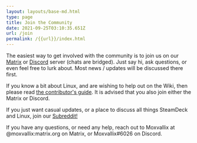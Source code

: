 ```yaml
---
layout: layouts/base-md.html
type: page
title: Join the Community
date: 2021-09-25T03:10:35.651Z
url: /join
permalink: /{{url}}/index.html
---
```

The easiest way to get involved with the community is to join us on our [Matrix](https://matrix.to/#/#steamdeck:matrix.org) or [Discord](https://discord.gg/swpENgpu75) server (chats are bridged). Just say hi, ask questions, or even feel free to lurk about. Most news / updates will be discussed there first.

If you know a bit about Linux, and are wishing to help out on the Wiki, then please read [the contributor's guide](https://steamdecklinux.wiki/wiki/Guide:Contributor%27s_Guide). It is advised that you also join either the Matrix or Discord.

If you just want casual updates, or a place to discuss all things SteamDeck and Linux, join our [Subreddit!](https://reddit.com/r/steamdeck_linux)

If you have any questions, or need any help, reach out to Moxvallix at @moxvallix:matrix.org on Matrix, or Moxvallix#6026 on Discord.